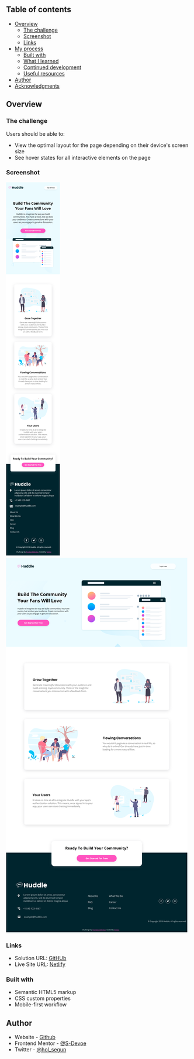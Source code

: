 ## Table of contents

- [Overview](#overview)
  - [The challenge](#the-challenge)
  - [Screenshot](#screenshot)
  - [Links](#links)
- [My process](#my-process)
  - [Built with](#built-with)
  - [What I learned](#what-i-learned)
  - [Continued development](#continued-development)
  - [Useful resources](#useful-resources)
- [Author](#author)
- [Acknowledgments](#acknowledgments)



## Overview

### The challenge

Users should be able to:

- View the optimal layout for the page depending on their device's screen size
- See hover states for all interactive elements on the page

### Screenshot

![Mobile](https://github.com/S-Devoe/hubbleFullPage/blob/main/Screenshot%202021-10-26%20at%2009-09-50%20Hubble.png?raw=true)
![Desktop](https://github.com/S-Devoe/hubbleFullPage/blob/main/Screenshot%202021-10-26%20at%2009-09-34%20Hubble.png?raw=true)

### Links

- Solution URL: [GitHUb](https://github.com/S-Devoe/hubbleFullPage.git)
- Live Site URL: [Netlify](https://vibrant-ramanujan-fe049d.netlify.app/)


### Built with

- Semantic HTML5 markup
- CSS custom properties
- Mobile-first workflow





## Author

- Website - [Github](https://www.github.com/S-Devoe)
- Frontend Mentor - [@S-Devoe](https://www.frontendmentor.io/profile/S-Devoe)
- Twitter - [@hol_segun](https://www.twitter.com/hol_segun)
